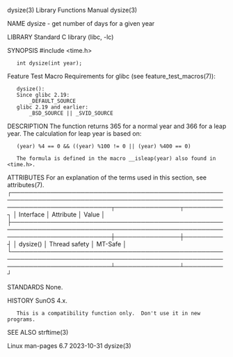 dysize(3)							   Library Functions Manual							     dysize(3)

NAME
       dysize - get number of days for a given year

LIBRARY
       Standard C library (libc, -lc)

SYNOPSIS
       #include <time.h>

       int dysize(int year);

   Feature Test Macro Requirements for glibc (see feature_test_macros(7)):

       dysize():
	   Since glibc 2.19:
	       _DEFAULT_SOURCE
	   glibc 2.19 and earlier:
	       _BSD_SOURCE || _SVID_SOURCE

DESCRIPTION
       The function returns 365 for a normal year and 366 for a leap year.  The calculation for leap year is based on:

	   (year) %4 == 0 && ((year) %100 != 0 || (year) %400 == 0)

       The formula is defined in the macro __isleap(year) also found in <time.h>.

ATTRIBUTES
       For an explanation of the terms used in this section, see attributes(7).
       ┌───────────────────────────────────────────────────────────────────────────────────────────────────────────────────────────┬───────────────┬─────────┐
       │ Interface														   │ Attribute	   │ Value   │
       ├───────────────────────────────────────────────────────────────────────────────────────────────────────────────────────────┼───────────────┼─────────┤
       │ dysize()														   │ Thread safety │ MT-Safe │
       └───────────────────────────────────────────────────────────────────────────────────────────────────────────────────────────┴───────────────┴─────────┘

STANDARDS
       None.

HISTORY
       SunOS 4.x.

       This is a compatibility function only.  Don't use it in new programs.

SEE ALSO
       strftime(3)

Linux man-pages 6.7							  2023-10-31								     dysize(3)
